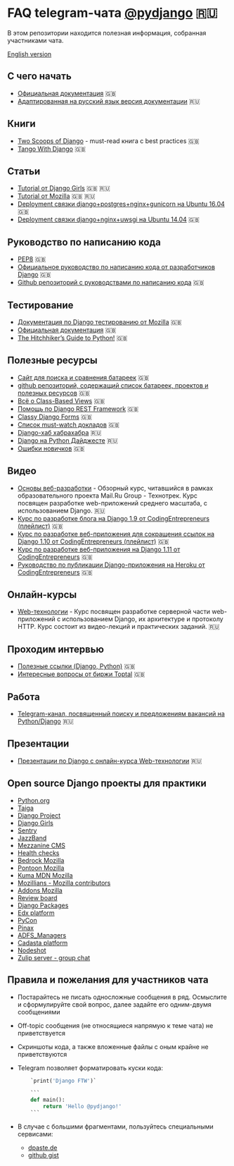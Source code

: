 # FAQ telegram-чата [@pydjango](https://t.me/pydjango) 🇷🇺

В этом репозитории находится полезная информация, собранная участниками чата.

[English version](README_EN.md)

## С чего начать

- [Официальная документация](https://docs.djangoproject.com/en/) 🇬🇧
- [Адаптированная на русский язык версия документации](http://djbook.ru/) 🇷🇺

## Книги

- [Two Scoops of Django](https://www.twoscoopspress.com/products/two-scoops-of-django-1-8/) - must-read книга с best practices 🇬🇧
- [Tango With Django](http://www.tangowithdjango.com/) 🇬🇧

## Статьи

- [Tutorial от Django Girls](https://tutorial.djangogirls.org/) 🇬🇧 🇷🇺
- [Tutorial от Mozilla](https://developer.mozilla.org/en-US/docs/Learn/Server-side/Django) 🇬🇧 🇷🇺
- [Deployment связки django+postgres+nginx+gunicorn на Ubuntu 16.04](https://www.digitalocean.com/community/tutorials/how-to-set-up-django-with-postgres-nginx-and-gunicorn-on-ubuntu-16-04) 🇬🇧
- [Deployment связки django+nginx+uwsgi на Ubuntu 14.04](https://www.digitalocean.com/community/tutorials/how-to-serve-django-applications-with-uwsgi-and-nginx-on-ubuntu-14-04) 🇬🇧

## Руководство по написанию кода

- [PEP8](https://www.python.org/dev/peps/pep-0008/) 🇬🇧
- [Официальное руководство по написанию кода от разработчиков Django](https://docs.djangoproject.com/en/dev/internals/contributing/writing-code/coding-style/) 🇬🇧
- [Github репозиторий с руководствами по написанию кода](https://github.com/octoenergy/styleguide/blob/master/python.md) 🇬🇧

## Тестирование

- [Документация по Django тестированию от Mozilla](https://developer.mozilla.org/en-US/docs/Learn/Server-side/Django/Testing) 🇬🇧
- [Официальная документация](https://docs.djangoproject.com/en/dev/topics/testing/) 🇬🇧
- [The Hitchhiker’s Guide to Python!](http://python-guide-pt-br.readthedocs.io/en/latest/writing/tests/) 🇬🇧

## Полезные ресурсы

- [Сайт для поиска и сравнения батареек](https://djangopackages.org/) 🇬🇧
- [github репозиторий, содержащий список батареек, проектов и полезных ресурсов](https://github.com/rosarior/awesome-django) 🇬🇧
- [Всё о Class-Based Views](http://ccbv.co.uk/) 🇬🇧
- [Помощь по Django REST Framework](http://www.cdrf.co/) 🇬🇧
- [Classy Django Forms](http://cdf.9vo.lt/) 🇬🇧
- [Список must-watch докладов](https://gitlab.com/rosarior/django-must-watch) 🇬🇧
- [Django-хаб хабрахабра](https://habrahabr.ru/hub/django/) 🇷🇺
- [Django на Python Дайджесте](https://pythondigest.ru/feed/?q=django) 🇷🇺
- [Ошибки новичков](https://code.djangoproject.com/wiki/NewbieMistakes) 🇬🇧

## Видео

- [Основы веб-разработки](https://www.youtube.com/playlist?list=PLrCZzMib1e9pg7ZLIOhmGSlmkMf8yEOLZ) - Обзорный курс, читавшийся в рамках образовательного проекта Mail.Ru Group - Технотрек. Курс посвящен разработке web-приложений среднего масштаба, с использованием Django. 🇷🇺
- [Курс по разработке блога на Django 1.9 от CodingEntrepreneurs (плейлист)](https://www.youtube.com/playlist?list=PLEsfXFp6DpzQFqfCur9CJ4QnKQTVXUsRy) 🇬🇧
- [Курс по разработке веб-приложения для сокращения ссылок на Django 1.10 от CodingEntrepreneurs (плейлист)](https://www.youtube.com/playlist?list=PLEsfXFp6DpzQSEMN5PXvEWuD2gEWVngCZ) 🇬🇧
- [Курс по разработке веб-приложения на Django 1.11 от CodingEntrepreneurs](https://www.youtube.com/watch?v=yDv5FIAeyoY) 🇬🇧
- [Руководство по публикации Django-приложения на Heroku от CodingEntrepreneurs](https://www.youtube.com/watch?v=4DggiEkbCTg) 🇬🇧

## Онлайн-курсы

- [Web-технологии](https://stepik.org/course/Web-%D1%82%D0%B5%D1%85%D0%BD%D0%BE%D0%BB%D0%BE%D0%B3%D0%B8%D0%B8-154/) - Курс посвящен разработке серверной части web-приложений с использованием Django, их архитектуре и протоколу HTTP. Курс состоит из видео-лекций и практических заданий. 🇷🇺

## Проходим интервью

- [Полезные ссылки (Django, Python)](https://github.com/MaximAbramchuck/awesome-interview-questions#django) 🇬🇧
- [Интересные вопросы от биржи Toptal](https://www.toptal.com/python/interview-questions) 🇬🇧

## Работа

- [Telegram-канал, посвященный поиску и предложениям вакансий на Python/Django](https://t.me/django_jobs) 🇷🇺

## Презентации

- [Презентации по Django с онлайн-курса Web-технологии](slides.md) 🇷🇺

## Open source Django проекты для практики

- [Python.org](https://github.com/python/pythondotorg)
- [Taiga](https://github.com/taigaio/taiga-back)
- [Django Project](https://github.com/django/djangoproject.com)
- [Django Girls](https://github.com/djangogirls)
- [Sentry](https://github.com/getsentry/sentry)
- [JazzBand](https://github.com/jazzband)
- [Mezzanine CMS](https://github.com/stephenmcd/mezzanine)
- [Health checks](https://github.com/healthchecks/healthchecks)
- [Bedrock Mozilla](https://github.com/mozilla/bedrock)
- [Pontoon Mozilla](https://github.com/mozilla/pontoon)
- [Kuma MDN Mozilla](https://github.com/mozilla/kuma)
- [Mozillians - Mozilla contributors](https://github.com/mozilla/mozillians)
- [Addons Mozilla](https://github.com/mozilla/addons-server)
- [Review board](https://github.com/reviewboard/reviewboard)
- [Django Packages](https://github.com/djangopackages/djangopackages)
- [Edx platform](https://github.com/edx/edx-platform)
- [PyCon](https://github.com/PyCon/pycon)
- [Pinax](https://github.com/pinax/symposion)
- [ADFS_Managers](https://github.com/Imperat/ADFS_managers)
- [Cadasta platform](https://github.com/Cadasta/cadasta-platform)
- [Nodeshot](https://github.com/ninuxorg/nodeshot)
- [Zulip server - group chat](https://github.com/zulip/zulip)

## Правила и пожелания для участников чата

- Постарайтесь не писать односложные сообщения в ряд. Осмыслите и сформулируйте свой вопрос, далее задайте его одним-двумя сообщениями
- Off-topic сообщения (не относящиеся напрямую к теме чата) не приветствуется
- Скриншоты кода, а также вложенные файлы с оным крайне не приветствуются
- Telegram позволяет форматировать куски кода:

    ```python
        `print('Django FTW')`
    ```

    ```python
        ```
        def main():
            return 'Hello @pydjango!'
        ```
    ```

- В случае с большими фрагментами, пользуйтесь специальными сервисами:
  - [dpaste.de](https://dpaste.de/)
  - [github gist](https://gist.github.com/)

